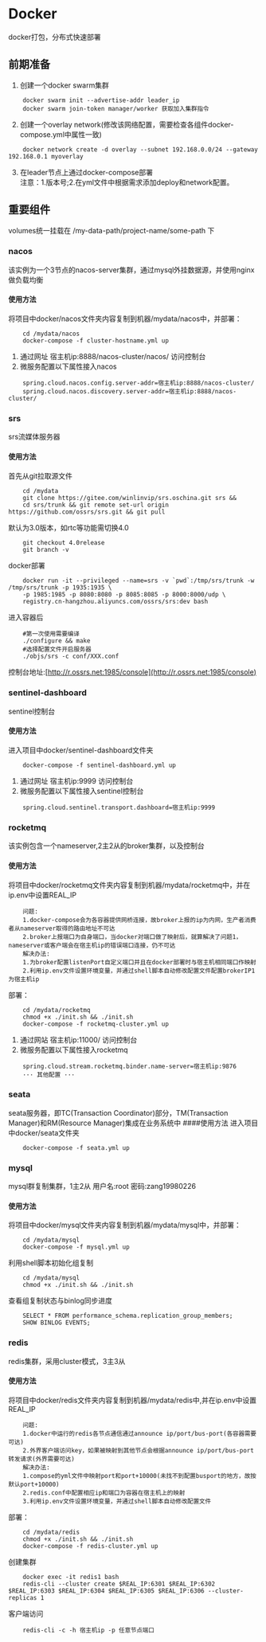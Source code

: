 # Docker
docker打包，分布式快速部署
## 前期准备  
1. 创建一个docker swarm集群
```
	docker swarm init --advertise-addr leader_ip
	docker swarm join-token manager/worker 获取加入集群指令
```
2. 创建一个overlay network(修改该网络配置，需要检查各组件docker-compose.yml中属性一致)
```
	docker network create -d overlay --subnet 192.168.0.0/24 --gateway 192.168.0.1 myoverlay
```
3. 在leader节点上通过docker-compose部署  
注意：1.版本号;2.在yml文件中根据需求添加deploy和network配置。

## 重要组件
volumes统一挂载在 /my-data-path/project-name/some-path 下
### nacos
该实例为一个3节点的nacos-server集群，通过mysql外挂数据源，并使用nginx做负载均衡
#### 使用方法
将项目中docker/nacos文件夹内容复制到机器/mydata/nacos中，并部署：
```
	cd /mydata/nacos
	docker-compose -f cluster-hostname.yml up
```  
1. 通过网址  宿主机ip:8888/nacos-cluster/nacos/  访问控制台
2. 微服务配置以下属性接入nacos
``` 
	spring.cloud.nacos.config.server-addr=宿主机ip:8888/nacos-cluster/
	spring.cloud.nacos.discovery.server-addr=宿主机ip:8888/nacos-cluster/
```
### srs
srs流媒体服务器
#### 使用方法
首先从git拉取源文件
```
	cd /mydata
	git clone https://gitee.com/winlinvip/srs.oschina.git srs && 
	cd srs/trunk && git remote set-url origin https://github.com/ossrs/srs.git && git pull
```
默认为3.0版本，如rtc等功能需切换4.0
```
	git checkout 4.0release
	git branch -v
```
docker部署
```
	docker run -it --privileged --name=srs -v `pwd`:/tmp/srs/trunk -w /tmp/srs/trunk -p 1935:1935 \
	-p 1985:1985 -p 8080:8080 -p 8085:8085 -p 8000:8000/udp \
	registry.cn-hangzhou.aliyuncs.com/ossrs/srs:dev bash
```
进入容器后
```
	#第一次使用需要编译
	./configure && make
	#选择配置文件开启服务器
	./objs/srs -c conf/XXX.conf
```
控制台地址:[http://r.ossrs.net:1985/console](http://r.ossrs.net:1985/console)
### sentinel-dashboard
sentinel控制台
#### 使用方法
进入项目中docker/sentinel-dashboard文件夹
```
	docker-compose -f sentinel-dashboard.yml up
```
1. 通过网址 宿主机ip:9999 访问控制台
2. 微服务配置以下属性接入sentinel控制台
``` 
	spring.cloud.sentinel.transport.dashboard=宿主机ip:9999
```
### rocketmq
该实例包含一个nameserver,2主2从的broker集群，以及控制台
#### 使用方法
将项目中docker/rocketmq文件夹内容复制到机器/mydata/rocketmq中，并在ip.env中设置REAL_IP
```
	问题:
	1.docker-compose会为各容器提供网桥连接，故broker上报的ip为内网，生产者消费者从nameserver取得的路由地址不可达
	2.broker上报端口为自身端口，当docker对端口做了映射后，就算解决了问题1，nameserver或客户端会在宿主机ip的错误端口连接，仍不可达
	解决办法:
	1.为broker配置listenPort自定义端口并且在docker部署时与宿主机相同端口作映射
	2.利用ip.env文件设置环境变量，并通过shell脚本自动修改配置文件配置brokerIP1为宿主机ip
```
部署：
```
	cd /mydata/rocketmq
	chmod +x ./init.sh && ./init.sh
	docker-compose -f rocketmq-cluster.yml up
```
1. 通过网站 宿主机ip:11000/ 访问控制台
2. 微服务配置以下属性接入rocketmq
```
	spring.cloud.stream.rocketmq.binder.name-server=宿主机ip:9876
	··· 其他配置 ···
```
### seata
seata服务器，即TC(Transaction Coordinator)部分，TM(Transaction Manager)和RM(Resource Manager)集成在业务系统中
####使用方法
进入项目中docker/seata文件夹
```
	docker-compose -f seata.yml up
```
### mysql
mysql群复制集群，1主2从 用户名:root 密码:zang19980226
#### 使用方法
将项目中docker/mysql文件夹内容复制到机器/mydata/mysql中，并部署：
```
	cd /mydata/mysql
	docker-compose -f mysql.yml up
``` 
利用shell脚本初始化组复制
```
	cd /mydata/mysql
	chmod +x ./init.sh && ./init.sh
```
查看组复制状态与binlog同步进度
```
 	SELECT * FROM performance_schema.replication_group_members;
 	SHOW BINLOG EVENTS;
```
### redis
redis集群，采用cluster模式，3主3从
#### 使用方法
将项目中docker/redis文件夹内容复制到机器/mydata/redis中,并在ip.env中设置REAL_IP
```
	问题:
	1.docker中运行的redis各节点通信通过announce ip/port/bus-port(各容器需要可达)
	2.外界客户端访问key，如果被映射到其他节点会根据announce ip/port/bus-port转发请求(外界需要可达)
	解决办法:
	1.compose的yml文件中映射port和port+10000(未找不到配置busport的地方，故按默认port+10000)
	2.redis.conf中配置相应ip和端口为容器在宿主机上的映射
	3.利用ip.env文件设置环境变量，并通过shell脚本自动修改配置文件
```
部署：
```
	cd /mydata/redis
	chmod +x ./init.sh && ./init.sh
	docker-compose -f redis-cluster.yml up
``` 
创建集群
```
	docker exec -it redis1 bash
	redis-cli --cluster create $REAL_IP:6301 $REAL_IP:6302 $REAL_IP:6303 $REAL_IP:6304 $REAL_IP:6305 $REAL_IP:6306 --cluster-replicas 1
```
客户端访问
```
	redis-cli -c -h 宿主机ip -p 任意节点端口
```
